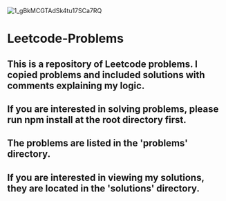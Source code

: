 ![1_gBkMCGTAdSk4tu17SCa7RQ](https://user-images.githubusercontent.com/89368363/176786538-27922c0e-ca8d-44a8-8586-4c0d4b768dca.png)
# Leetcode-Problems
## This is a repository of Leetcode problems. I copied problems and included solutions with comments explaining my logic.


## If you are interested in solving problems, please run npm install at the root directory first.

## The problems are listed in the 'problems' directory.

## If you are interested in viewing my solutions, they are located in the 'solutions' directory.

